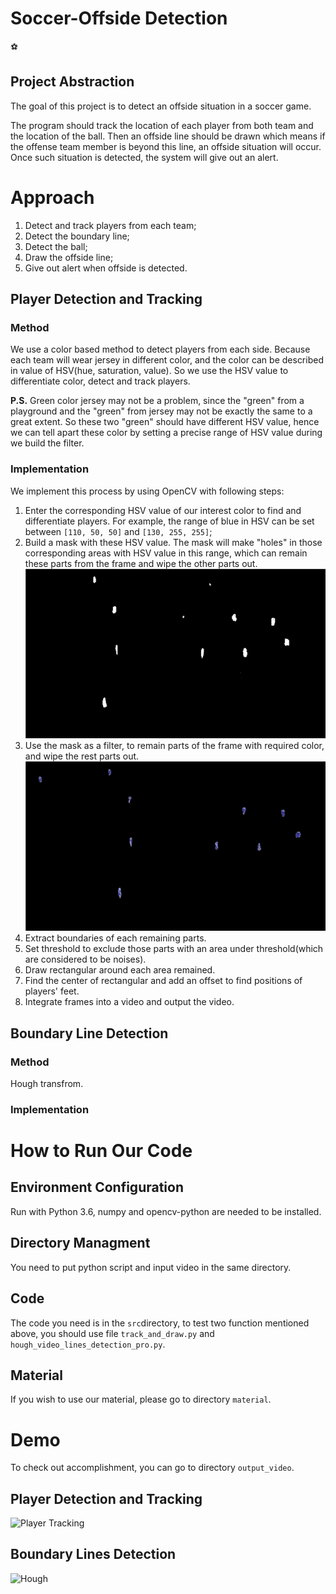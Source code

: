 # Soccer-Offside Detection
:soccer:
## Project Abstraction
The goal of this project is to detect an offside situation in a soccer game. 

The program should track the location of each player from both team and the location of the ball. Then an offside line should be drawn which means if the offense team member is beyond this line, an offside situation will occur. Once such situation is detected, the system will give out an alert.

# Approach
1. Detect and track players from each team;
2. Detect the boundary line;
3. Detect the ball;
4. Draw the offside line;
5. Give out alert when offside is detected.

## Player Detection and Tracking
### Method
We use a color based method to detect players from each side. Because each team will wear jersey in different color, and the color can be described in value of HSV(hue, saturation, value). So we use the HSV value to differentiate color, detect and track players.

**P.S.** Green color jersey may not be a problem, since the "green" from a playground and the "green" from jersey may not be exactly the same to a great extent. So these two "green" should have different HSV value, hence we can tell apart these color by setting a precise range of HSV value during we build the filter.

### Implementation
We implement this process by using OpenCV with following steps:

1. Enter the corresponding HSV value of our interest color to find and differentiate players. For example, the range of blue in HSV can be set between ```[110, 50, 50]``` and ```[130, 255, 255]```;
2. Build a mask with these HSV value. The mask will make "holes" in those corresponding areas with HSV value in this range, which can remain these parts from the frame and wipe the other parts out.
![Mask](/gif/Mask.gif)
3. Use the mask as a filter, to remain parts of the frame with required color, and wipe the rest parts out.
![Res](/gif/Res.gif)
4. Extract boundaries of each remaining parts.
5. Set threshold to exclude those parts with an area under threshold(which are considered to be noises).
6. Draw rectangular around each area remained.
7. Find the center of rectangular and add an offset to find positions of players' feet.
8. Integrate frames into a video and output the video.

## Boundary Line Detection
### Method
Hough transfrom.
### Implementation

# How to Run Our Code
## Environment Configuration
Run with Python 3.6, numpy and opencv-python are needed to be installed.
## Directory Managment
You need to put python script and input video in the same directory.
## Code
The code you need is in the ```src```directory, to test two function mentioned above, you should use file ```track_and_draw.py``` and ```hough_video_lines_detection_pro.py```.
## Material
If you wish to use our material, please go to directory ```material```.

# Demo
To check out accomplishment, you can go to directory ```output_video```.
## Player Detection and Tracking
![Player Tracking](/gif/Player_Track.gif)
## Boundary Lines Detection
![Hough](/gif/Hough.gif)

